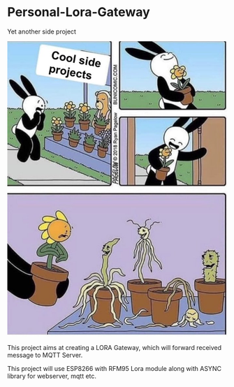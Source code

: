 # Personal-Lora-Gateway
Yet another side project

![YASP](https://github.com/KunalGautam/Personal-Lora-Gateway/blob/master/documentation/images/meme.png?raw=true)

This project aims at creating a LORA Gateway, which will forward received message to MQTT Server.

This project will use ESP8266 with RFM95 Lora module along with ASYNC library for webserver, mqtt etc.

